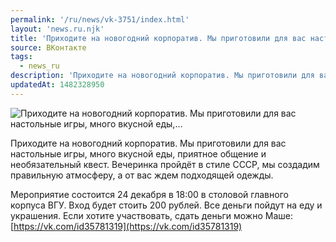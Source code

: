 ```yaml
---
permalink: '/ru/news/vk-3751/index.html'
layout: 'news.ru.njk'
title: 'Приходите на новогодний корпоратив. Мы приготовили для вас настольные игры, много вкусной еды,…'
source: ВКонтакте
tags:
  - news_ru
description: 'Приходите на новогодний корпоратив. Мы приготовили для вас настольные игры, много вкусной еды,…'
updatedAt: 1482328950
---
```

![Приходите на новогодний корпоратив. Мы приготовили для вас настольные игры, много вкусной еды,…](https://sun9-63.userapi.com/impf/c604519/v604519484/3d941/7y-XNegBFnc.jpg?size=640x459&quality=96&proxy=1&sign=3374412c39f3df2a2d6e3627121e6c12&c_uniq_tag=mqwrTwytQ7QhvBRxBzWBA2danxzoOGn8xmSlsur3ASs&type=album)

Приходите на новогодний корпоратив. Мы приготовили для вас настольные игры, много вкусной еды, приятное общение и необязательный квест. Вечеринка пройдёт в стиле СССР, мы создадим правильную атмосферу, а от вас ждем подходящей одежды.

Мероприятие состоится 24 декабря в 18:00 в столовой главного корпуса ВГУ. Вход будет стоить 200 рублей. Все деньги пойдут на еду и украшения.
Если хотите участвовать, сдать деньги можно Маше: [https://vk.com/id35781319](https://vk.com/id35781319)

